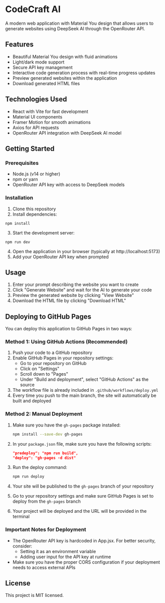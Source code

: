 # CodeCraft AI

A modern web application with Material You design that allows users to generate websites using DeepSeek AI through the OpenRouter API.

## Features

- Beautiful Material You design with fluid animations 
- Light/dark mode support
- Secure API key management
- Interactive code generation process with real-time progress updates
- Preview generated websites within the application
- Download generated HTML files

## Technologies Used

- React with Vite for fast development
- Material UI components
- Framer Motion for smooth animations
- Axios for API requests
- OpenRouter API integration with DeepSeek AI model

## Getting Started

### Prerequisites

- Node.js (v14 or higher)
- npm or yarn
- OpenRouter API key with access to DeepSeek models

### Installation

1. Clone this repository
2. Install dependencies:

```
npm install
```

3. Start the development server:

```
npm run dev
```

4. Open the application in your browser (typically at http://localhost:5173)
5. Add your OpenRouter API key when prompted

## Usage

1. Enter your prompt describing the website you want to create
2. Click "Generate Website" and wait for the AI to generate your code
3. Preview the generated website by clicking "View Website"
4. Download the HTML file by clicking "Download HTML"

## Deploying to GitHub Pages

You can deploy this application to GitHub Pages in two ways:

### Method 1: Using GitHub Actions (Recommended)

1. Push your code to a GitHub repository
2. Enable GitHub Pages in your repository settings:
   - Go to your repository on GitHub
   - Click on "Settings"
   - Scroll down to "Pages"
   - Under "Build and deployment", select "GitHub Actions" as the source
3. The workflow file is already included in `.github/workflows/deploy.yml`
4. Every time you push to the main branch, the site will automatically be built and deployed

### Method 2: Manual Deployment

1. Make sure you have the `gh-pages` package installed:
   ```bash
   npm install --save-dev gh-pages
   ```

2. In your `package.json` file, make sure you have the following scripts:
   ```json
   "predeploy": "npm run build",
   "deploy": "gh-pages -d dist"
   ```

3. Run the deploy command:
   ```bash
   npm run deploy
   ```

4. Your site will be published to the `gh-pages` branch of your repository
5. Go to your repository settings and make sure GitHub Pages is set to deploy from the `gh-pages` branch

5. Your project will be deployed and the URL will be provided in the terminal

### Important Notes for Deployment

- The OpenRouter API key is hardcoded in App.jsx. For better security, consider:
  - Setting it as an environment variable
  - Adding user input for the API key at runtime
- Make sure you have the proper CORS configuration if your deployment needs to access external APIs

## License

This project is MIT licensed.
